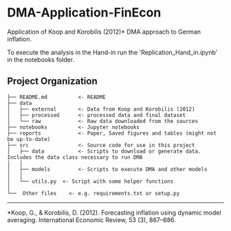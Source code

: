 DMA-Application-FinEcon
==============================

Application of Koop and Korobilis (2012)* DMA approach to German inflation.

To execute the analysis in the Hand-in run the 'Replication_Hand_in.ipynb' in the notebooks folder.

Project Organization
------------

    ├── README.md          <- README
    ├── data
    │   ├── external       <- Data from Koop and Korobilis (2012)
    │   ├── processed      <- processed data and final dataset
    │   └── raw            <- Raw data downloaded from the sources
    ├── notebooks          <- Jupyter notebooks
    ├── reports            <- Paper, Saved figures and tables (might not be up-to-date)
    ├── src                <- Source code for use in this project
    │   ├── data           <- Scripts to download or generate data. Includes the data class necessary to run DMA
    │   │
    │   ├── models         <- Scripts to execute DMA and other models
    │   │
    │   └── utils.py  <- Script with some helper functions
    │
    └──  Other files    <- e.g. requirements.txt or setup.py


--------

*Koop, G., & Korobilis, D. (2012). Forecasting inflation using dynamic model averaging. International
Economic Review, 53 (3), 867–886.